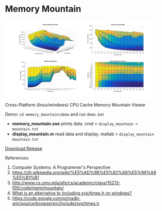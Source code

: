 
Memory Mountain
===============

![memory_mountain](./memory_mountain/demo/mountain.jpg)

Cross-Platform (linux/windows) CPU Cache Memory Mountain Viewer

Demo: `cd memory_mountain\demo` and run `demo.bat`

- __memory_mountain.exe__ prints data. cmd > `display_mountain > mountain.txt`
- __display_mountain.m__ read data and display. matlab > `display_mountain mountain.txt`

[Download Release](https://github.com/baidut/AdvancedComputerArchitecture/releases/tag/memory_mountain)

References:

1. Computer Systems: A Programmer's Perspective
2. https://zh.wikipedia.org/wiki/%E5%AD%98%E5%82%A8%E5%99%A8%E5%B1%B1
3. http://www.cs.cmu.edu/afs/cs/academic/class/15213-f05/code/mem/mountain/
4. [What is an alternative to including sys/times.h on windows?](http://stackoverflow.com/questions/24741553/what-is-an-alternative-to-including-sys-times-h-on-windows)
5. https://code.google.com/p/madp-win/source/browse/src/include/sys/times.h
